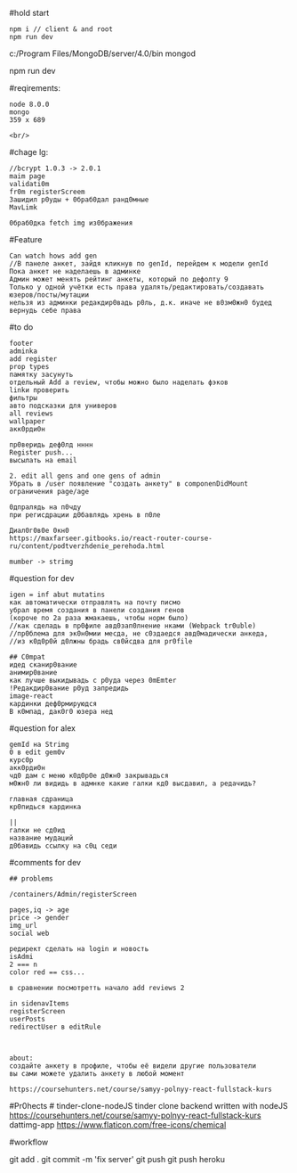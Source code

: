 #hold start

	npm i // client & аnd root
	npm run dev

c:/Program Files/MongoDB/server/4.0/bin
mongod

npm run dev

#reqirements:

	node 8.0.0
	mongo
	359 x 689

	<br/>

#chage lg:

	//bcrypt 1.0.3 -> 2.0.1
	maim page
	validati0m
	fr0m registerScreem
	Зашидил р0уды + 0браб0дал ранд0мные
	MavLimk

	0браб0дка fetch img из0бражения

#Feature

	Can watch hows add gen
	//В панеле анкет, зайдя кликнув по genId, перейдем к модели genId
	Пока анкет не наделаешь в админке
	Админ может менять рейтинг анкеты, который по дефолту 9
	Только у одной учётки есть права удалять/редактировать/создавать юзеров/посты/мутации 
	нельзя из админки редакдир0вадь р0ль, д.к. иначе не в0зм0жн0 будед вернудь себе права

#to do
	
	footer
	adminka
	add register
	prop types
	памятку засунуть
	oтдельный Add a review, чтобы можно было наделать фэков
	linkи проверить
	фильтры
	авто подсказки для универов
	all reviews
	wallpaper
	акк0рди0н

	пр0веридь деф0лд нннн
	Register push... 
	высылать на email

	2. edit all gens and one gens of admin
	Убрать в /user появление "создать анкету" в componenDidMount
	ограничения page/age

	0дпралядь на п0чду
	при регисдрации д0бавлядь хрень в п0ле

	Диал0г0в0е 0кн0
	https://maxfarseer.gitbooks.io/react-router-course-ru/content/podtverzhdenie_perehoda.html

	mumber -> strimg

#question for dev

	igen = inf abut mutatins
	как автоматически отправлять на почту писмо
	убрал время создания в панели создания генов
	(короче по 2а раза жмакаешь, чтобы норм было)
	//как сделадь в пр0филе авд0зап0лнение нками (Webpack tr0uble)
	//пр0блема для эк0н0мии месда, не с0здаедся авд0мадически анкеда, 
	//из к0д0р0й д0лжны брадь св0йсдва для pr0file

	## C0mpat
	идед сканир0вание
	анимир0вание
	как лучше выкидывадь с р0уда через 0mEmter
	!Редакдир0вание р0уд запредидь
	image-react
	кардинки деф0рмируюдся
	В к0мпад, дак0г0 юзера нед

#question for alex
	
	gemId на Strimg
	0 в edit gem0v
	курс0р
	акк0рди0н
	чд0 дам с меню к0д0р0е д0жн0 закрывадься
	м0жн0 ли видидь в адмнке какие галки кд0 высдавил, а редачидь?

	главная сдраница
	кр0пидься кардинка

	||
	галки не сд0ид
	название мудаций
	д0бавидь ссылку на с0ц седи

#comments for dev

	## problems

	/containers/Admin/registerScreen

	pages,iq -> age
	price -> gender
	img_url
	social web

	редирект сделать на login и новость
	isAdmi
	2 === n
	color red == css...

	в сравнении посмотретть начало add reviews 2

	in sidenavItems
	registerScreen
	userPosts
	redirectUser в editRule



	about:
	создайте анкету в профиле, чтобы её видели другие пользователи
	вы сами можете удалить анкету в любой момент

	https://coursehunters.net/course/samyy-polnyy-react-fullstack-kurs

#Pr0hects
	# tinder-clone-nodeJS
	tinder clone backend written with nodeJS
	https://coursehunters.net/course/samyy-polnyy-react-fullstack-kurs
	dattimg-app 
	https://www.flaticon.com/free-icons/chemical


#workflow

 git add .
 git commit -m 'fix server'
 git push 
 git push heroku
